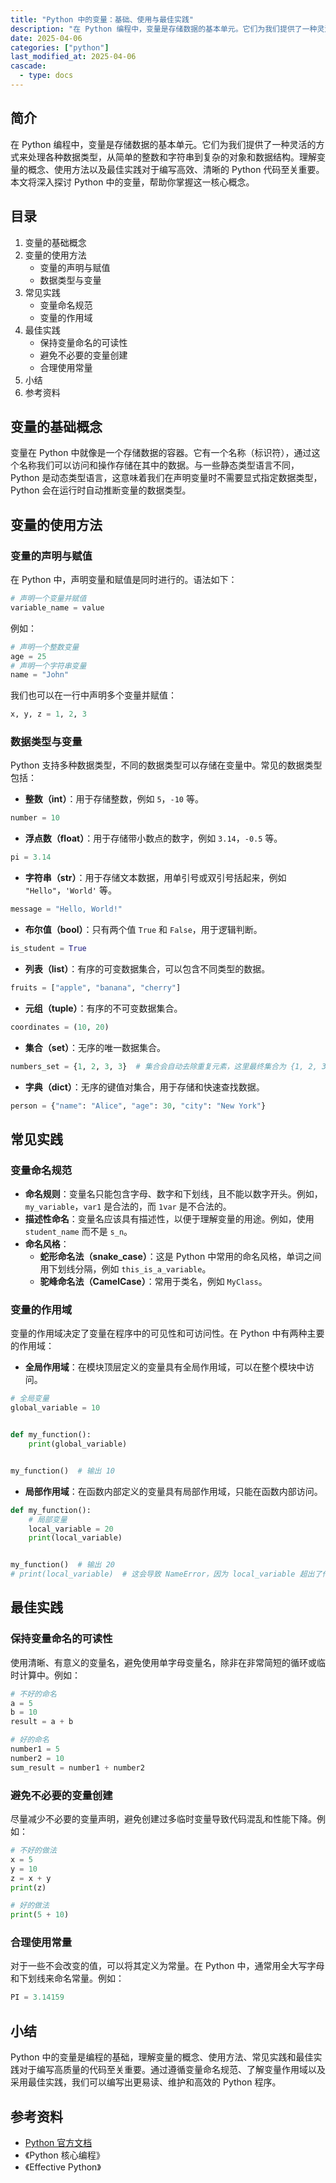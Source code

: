 ```yaml
---
title: "Python 中的变量：基础、使用与最佳实践"
description: "在 Python 编程中，变量是存储数据的基本单元。它们为我们提供了一种灵活的方式来处理各种数据类型，从简单的整数和字符串到复杂的对象和数据结构。理解变量的概念、使用方法以及最佳实践对于编写高效、清晰的 Python 代码至关重要。本文将深入探讨 Python 中的变量，帮助你掌握这一核心概念。"
date: 2025-04-06
categories: ["python"]
last_modified_at: 2025-04-06
cascade:
  - type: docs
---
```



## 简介
在 Python 编程中，变量是存储数据的基本单元。它们为我们提供了一种灵活的方式来处理各种数据类型，从简单的整数和字符串到复杂的对象和数据结构。理解变量的概念、使用方法以及最佳实践对于编写高效、清晰的 Python 代码至关重要。本文将深入探讨 Python 中的变量，帮助你掌握这一核心概念。

<!-- more -->
## 目录
1. 变量的基础概念
2. 变量的使用方法
    - 变量的声明与赋值
    - 数据类型与变量
3. 常见实践
    - 变量命名规范
    - 变量的作用域
4. 最佳实践
    - 保持变量命名的可读性
    - 避免不必要的变量创建
    - 合理使用常量
5. 小结
6. 参考资料

## 变量的基础概念
变量在 Python 中就像是一个存储数据的容器。它有一个名称（标识符），通过这个名称我们可以访问和操作存储在其中的数据。与一些静态类型语言不同，Python 是动态类型语言，这意味着我们在声明变量时不需要显式指定数据类型，Python 会在运行时自动推断变量的数据类型。

## 变量的使用方法

### 变量的声明与赋值
在 Python 中，声明变量和赋值是同时进行的。语法如下：

```python
# 声明一个变量并赋值
variable_name = value
```

例如：

```python
# 声明一个整数变量
age = 25
# 声明一个字符串变量
name = "John"
```

我们也可以在一行中声明多个变量并赋值：

```python
x, y, z = 1, 2, 3
```

### 数据类型与变量
Python 支持多种数据类型，不同的数据类型可以存储在变量中。常见的数据类型包括：
- **整数（int）**：用于存储整数，例如 `5`，`-10` 等。
```python
number = 10
```
- **浮点数（float）**：用于存储带小数点的数字，例如 `3.14`，`-0.5` 等。
```python
pi = 3.14
```
- **字符串（str）**：用于存储文本数据，用单引号或双引号括起来，例如 `"Hello"`，`'World'` 等。
```python
message = "Hello, World!"
```
- **布尔值（bool）**：只有两个值 `True` 和 `False`，用于逻辑判断。
```python
is_student = True
```
- **列表（list）**：有序的可变数据集合，可以包含不同类型的数据。
```python
fruits = ["apple", "banana", "cherry"]
```
- **元组（tuple）**：有序的不可变数据集合。
```python
coordinates = (10, 20)
```
- **集合（set）**：无序的唯一数据集合。
```python
numbers_set = {1, 2, 3, 3}  # 集合会自动去除重复元素，这里最终集合为 {1, 2, 3}
```
- **字典（dict）**：无序的键值对集合，用于存储和快速查找数据。
```python
person = {"name": "Alice", "age": 30, "city": "New York"}
```

## 常见实践

### 变量命名规范
- **命名规则**：变量名只能包含字母、数字和下划线，且不能以数字开头。例如，`my_variable`，`var1` 是合法的，而 `1var` 是不合法的。
- **描述性命名**：变量名应该具有描述性，以便于理解变量的用途。例如，使用 `student_name` 而不是 `s_n`。
- **命名风格**：
    - **蛇形命名法（snake_case）**：这是 Python 中常用的命名风格，单词之间用下划线分隔，例如 `this_is_a_variable`。
    - **驼峰命名法（CamelCase）**：常用于类名，例如 `MyClass`。

### 变量的作用域
变量的作用域决定了变量在程序中的可见性和可访问性。在 Python 中有两种主要的作用域：
- **全局作用域**：在模块顶层定义的变量具有全局作用域，可以在整个模块中访问。
```python
# 全局变量
global_variable = 10


def my_function():
    print(global_variable)


my_function()  # 输出 10
```
- **局部作用域**：在函数内部定义的变量具有局部作用域，只能在函数内部访问。
```python
def my_function():
    # 局部变量
    local_variable = 20
    print(local_variable)


my_function()  # 输出 20
# print(local_variable)  # 这会导致 NameError，因为 local_variable 超出了作用域
```

## 最佳实践

### 保持变量命名的可读性
使用清晰、有意义的变量名，避免使用单字母变量名，除非在非常简短的循环或临时计算中。例如：

```python
# 不好的命名
a = 5
b = 10
result = a + b

# 好的命名
number1 = 5
number2 = 10
sum_result = number1 + number2
```

### 避免不必要的变量创建
尽量减少不必要的变量声明，避免创建过多临时变量导致代码混乱和性能下降。例如：

```python
# 不好的做法
x = 5
y = 10
z = x + y
print(z)

# 好的做法
print(5 + 10)
```

### 合理使用常量
对于一些不会改变的值，可以将其定义为常量。在 Python 中，通常用全大写字母和下划线来命名常量。例如：

```python
PI = 3.14159
```

## 小结
Python 中的变量是编程的基础，理解变量的概念、使用方法、常见实践和最佳实践对于编写高质量的代码至关重要。通过遵循变量命名规范、了解变量作用域以及采用最佳实践，我们可以编写出更易读、维护和高效的 Python 程序。

## 参考资料
- [Python 官方文档](https://docs.python.org/3/)
- 《Python 核心编程》
- 《Effective Python》